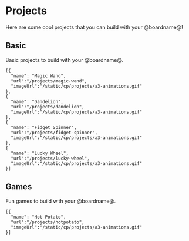 # Projects

Here are some cool projects that you can build with your @boardname@!

## Basic

Basic projects to build with your @boardname@.

```codecard
[{
  "name": "Magic Wand",
  "url":"/projects/magic-wand",
  "imageUrl":"/static/cp/projects/a3-animations.gif"
},
{
  "name": "Dandelion",
  "url":"/projects/dandelion",
  "imageUrl":"/static/cp/projects/a3-animations.gif"
},
{
  "name": "Fidget Spinner",
  "url":"/projects/fidget-spinner",
  "imageUrl":"/static/cp/projects/a3-animations.gif"
},
{
  "name": "Lucky Wheel",
  "url":"/projects/lucky-wheel",
  "imageUrl":"/static/cp/projects/a3-animations.gif"
}]
```

## Games

Fun games to build with your @boardname@.

```codecard
[{
  "name": "Hot Potato",
  "url":"/projects/hotpotato",
  "imageUrl":"/static/cp/projects/a3-animations.gif"
}]
```